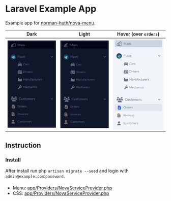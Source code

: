 # Laravel Example App

Example app for [norman-huth/nova-menu](https://github.com/Muetze42/nova-menu/blob/main/composer.json).

|           Dark            |           Light           |    Hover (over `orders`)    |
|:-------------------------:|:-------------------------:|:---------------------------:|
| ![Dark](preview-dark.jpg) | ![Dark](preview-dark.jpg) | ![Hover](preview-hover.jpg) |

## Instruction

### Install

After install run php `artisan migrate --seed` and login with `admin@example.com`:`password`.

####  

* Menu: [app/Providers/NovaServiceProvider.php](app/Providers/NovaServiceProvider.php)
* CSS: [app/Providers/NovaServiceProvider.php](app/Providers/NovaServiceProvider.php)
